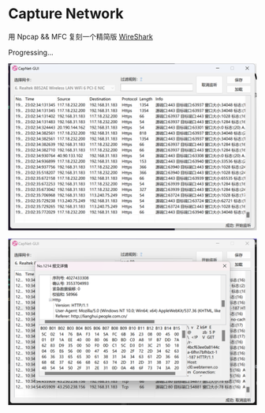 # Capture Network

用 Npcap && MFC 复刻一个精简版 [WireShark](https://www.wireshark.org/)

Progressing...

![Capture Network Main](./CapNet.png)

![Capture Network Detail](./CapNet-Detail.png)